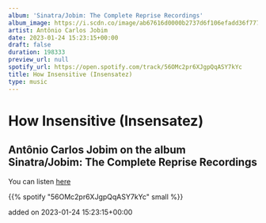 ```yaml
---
album: 'Sinatra/Jobim: The Complete Reprise Recordings'
album_image: https://i.scdn.co/image/ab67616d0000b2737d6f106efadd36f7779383c7
artist: Antônio Carlos Jobim
date: 2023-01-24 15:23:15+00:00
draft: false
duration: 198333
preview_url: null
spotify_url: https://open.spotify.com/track/56OMc2pr6XJgpQqASY7kYc
title: How Insensitive (Insensatez)
type: music
---
```



# How Insensitive (Insensatez)

## Antônio Carlos Jobim on the album Sinatra/Jobim: The Complete Reprise Recordings

You can listen [here](https://open.spotify.com/track/56OMc2pr6XJgpQqASY7kYc)

{{% spotify "56OMc2pr6XJgpQqASY7kYc" small %}}

added on 2023-01-24 15:23:15+00:00